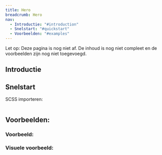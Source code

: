 ```yaml
---
title: Hero
breadcrumb: Hero
nav:
  - Introductie: "#introduction"
  - Snelstart: "#quickstart"
  - Voorbeelden: "#examples"
---
```


<p class="warning">
  <span>Let op:</span>
  Deze pagina is nog niet af. De inhoud is nog niet compleet en de voorbeelden zijn nog niet toegevoegd.
</p>

<h2 id="introduction">Introductie</h2>


<h2 id="quickstart">Snelstart</h2>

SCSS importeren:

```scss

```

<h2 id="examples">Voorbeelden:</h2>

### Voorbeeld: 

### Visuele voorbeeld:

```html

```